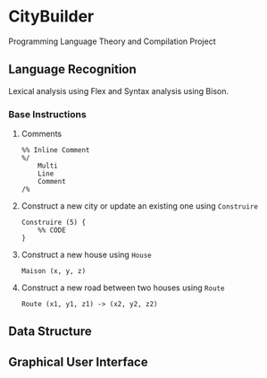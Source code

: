 # CityBuilder
Programming Language Theory and Compilation Project

## Language Recognition
Lexical analysis using Flex and Syntax analysis using Bison.
### Base Instructions
1. Comments
    ```
    %% Inline Comment
    %/
        Multi
        Line
        Comment
    /%
    ```
2. Construct a new city or update an existing one using `Construire`
    ```
    Construire (5) {
        %% CODE
    }
    ```
3. Construct a new house using `House`
    ```
    Maison (x, y, z)
    ```
4. Construct a new road between two houses using `Route`
    ```
    Route (x1, y1, z1) -> (x2, y2, z2)
    ```

## Data Structure

## Graphical User Interface
